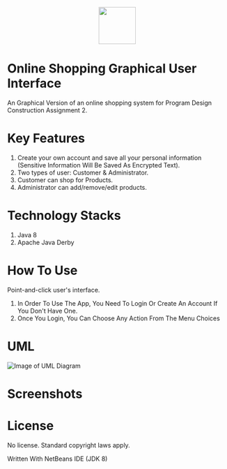 <p align="center">
    <a href="https://github.com/SI-Hax/Online_Shopping_CUI/">
        <img height=85 src="https://github.com/SI-Hax/Online_Shopping_CUI/blob/master/screenshots/Banner.PNG">
    </a>
</p>

# Online Shopping Graphical User Interface

An Graphical Version of an online shopping system for Program Design Construction Assignment 2.

# Key Features

1. Create your own account and save all your personal information (Sensitive Information Will Be Saved As Encrypted Text).
2. Two types of user: Customer & Administrator.
3. Customer can shop for Products.
4. Administrator can add/remove/edit products.

# Technology Stacks

1. Java 8
2. Apache Java Derby

# How To Use

Point-and-click user's interface.

1. In Order To Use The App, You Need To Login Or Create An Account If You Don't Have One.
2. Once You Login, You Can Choose Any Action From The Menu Choices

# UML

![Image of UML Diagram](https://github.com/SI-Hax/Online_Shopping_CUI/blob/master/screenshots/UML.PNG)

# Screenshots


# License

No license. Standard copyright laws apply.

Written With NetBeans IDE (JDK 8)
